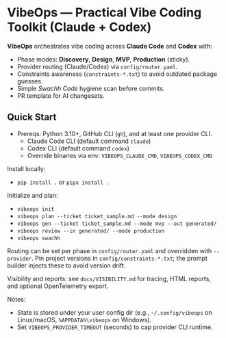 # VibeOps — Practical Vibe Coding Toolkit (Claude + Codex)

**VibeOps** orchestrates vibe coding across **Claude Code** and **Codex** with:
- Phase modes: **Discovery**, **Design**, **MVP**, **Production** (sticky).
- Provider routing (Claude/Codex) via `config/router.yaml`.
- Constraints awareness (`constraints-*.txt`) to avoid outdated package guesses.
- Simple *Swachh Code* hygiene scan before commits.
- PR template for AI changesets.

## Quick Start
- Prereqs: Python 3.10+, GitHub CLI (`gh`), and at least one provider CLI.
  - Claude Code CLI (default command `claude`)
  - Codex CLI (default command `codex`)
  - Override binaries via env: `VIBEOPS_CLAUDE_CMD`, `VIBEOPS_CODEX_CMD`

Install locally:
- `pip install .` or `pipx install .`

Initialize and plan:
- `vibeops init`
- `vibeops plan --ticket ticket_sample.md --mode design`
- `vibeops gen --ticket ticket_sample.md --mode mvp --out generated/`
- `vibeops review --in generated/ --mode production`
- `vibeops swachh`

Routing can be set per phase in `config/router.yaml` and overridden with `--provider`.
Pin project versions in `config/constraints-*.txt`; the prompt builder injects these to avoid version drift.

Visibility and reports: see `docs/VISIBILITY.md` for tracing, HTML reports, and optional OpenTelemetry export.

Notes:
- State is stored under your user config dir (e.g., `~/.config/vibeops` on Linux/macOS, `%APPDATA%\vibeops` on Windows).
- Set `VIBEOPS_PROVIDER_TIMEOUT` (seconds) to cap provider CLI runtime.
